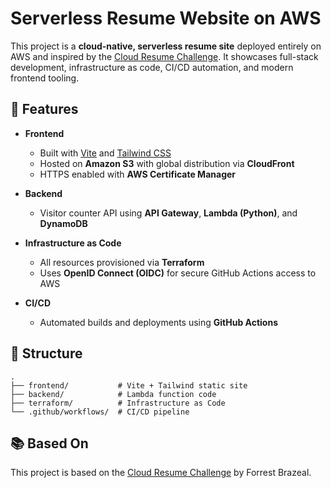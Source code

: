 # Serverless Resume Website on AWS

This project is a **cloud-native, serverless resume site** deployed entirely on AWS and inspired by the [Cloud Resume Challenge](https://cloudresumechallenge.dev/). It showcases full-stack development, infrastructure as code, CI/CD automation, and modern frontend tooling.

## 🚀 Features

- **Frontend**
    - Built with [Vite](https://vitejs.dev/) and [Tailwind CSS](https://tailwindcss.com/)
    - Hosted on **Amazon S3** with global distribution via **CloudFront**
    - HTTPS enabled with **AWS Certificate Manager**

- **Backend**
    - Visitor counter API using **API Gateway**, **Lambda (Python)**, and **DynamoDB**

- **Infrastructure as Code**
    - All resources provisioned via **Terraform**
    - Uses **OpenID Connect (OIDC)** for secure GitHub Actions access to AWS

- **CI/CD**
    - Automated builds and deployments using **GitHub Actions**

## 📁 Structure

```
.
├── frontend/           # Vite + Tailwind static site
├── backend/            # Lambda function code
├── terraform/          # Infrastructure as Code
└── .github/workflows/  # CI/CD pipeline
```

## 📚 Based On

This project is based on the [Cloud Resume Challenge](https://cloudresumechallenge.dev/) by Forrest Brazeal.

